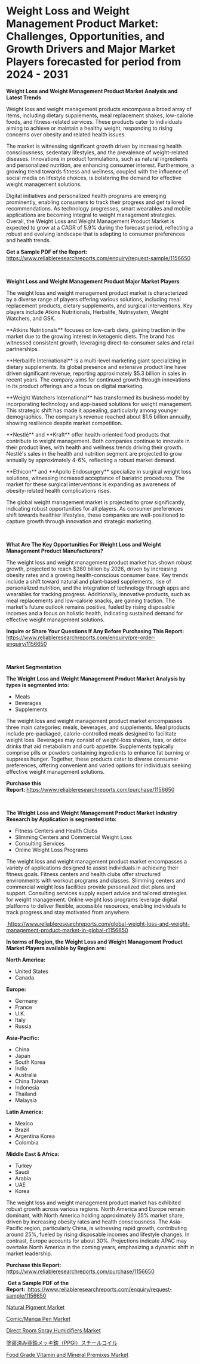 <p><h1>Weight Loss and Weight Management Product Market: Challenges, Opportunities, and Growth Drivers and Major Market Players forecasted for period from 2024 - 2031</h1></p><p><strong>Weight Loss and Weight Management Product Market Analysis and Latest Trends</strong></p>
<p><p>Weight loss and weight management products encompass a broad array of items, including dietary supplements, meal replacement shakes, low-calorie foods, and fitness-related services. These products cater to individuals aiming to achieve or maintain a healthy weight, responding to rising concerns over obesity and related health issues. </p><p>The market is witnessing significant growth driven by increasing health consciousness, sedentary lifestyles, and the prevalence of weight-related diseases. Innovations in product formulations, such as natural ingredients and personalized nutrition, are enhancing consumer interest. Furthermore, a growing trend towards fitness and wellness, coupled with the influence of social media on lifestyle choices, is bolstering the demand for effective weight management solutions.</p><p>Digital initiatives and personalized health programs are emerging prominently, enabling consumers to track their progress and get tailored recommendations. As technology progresses, smart wearables and mobile applications are becoming integral to weight management strategies. Overall, the Weight Loss and Weight Management Product Market is expected to grow at a CAGR of 5.9% during the forecast period, reflecting a robust and evolving landscape that is adapting to consumer preferences and health trends.</p></p>
<p><strong>Get a Sample PDF of the Report:&nbsp;</strong> <a href="https://www.reliableresearchreports.com/enquiry/request-sample/1156650">https://www.reliableresearchreports.com/enquiry/request-sample/1156650</a></p>
<p>&nbsp;</p>
<p><strong>Weight Loss and Weight Management Product Major Market Players</strong></p>
<p><p>The weight loss and weight management product market is characterized by a diverse range of players offering various solutions, including meal replacement products, dietary supplements, and surgical interventions. Key players include Atkins Nutritionals, Herbalife, Nutrisystem, Weight Watchers, and GSK.</p><p>**Atkins Nutritionals** focuses on low-carb diets, gaining traction in the market due to the growing interest in ketogenic diets. The brand has witnessed consistent growth, leveraging direct-to-consumer sales and retail partnerships.</p><p>**Herbalife International** is a multi-level marketing giant specializing in dietary supplements. Its global presence and extensive product line have driven significant revenue, reporting approximately $5.3 billion in sales in recent years. The company aims for continued growth through innovations in its product offerings and a focus on digital marketing.</p><p>**Weight Watchers International** has transformed its business model by incorporating technology and app-based solutions for weight management. This strategic shift has made it appealing, particularly among younger demographics. The company’s revenue reached about $1.5 billion annually, showing resilience despite market competition.</p><p>**Nestlé** and **Kraft** offer health-oriented food products that contribute to weight management. Both companies continue to innovate in their product lines, with health and wellness trends driving their growth. Nestlé's sales in the health and nutrition segment are projected to grow annually by approximately 4-6%, reflecting a robust market demand.</p><p>**Ethicon** and **Apollo Endosurgery** specialize in surgical weight loss solutions, witnessing increased acceptance of bariatric procedures. The market for these surgical interventions is expanding as awareness of obesity-related health complications rises.</p><p>The global weight management market is projected to grow significantly, indicating robust opportunities for all players. As consumer preferences shift towards healthier lifestyles, these companies are well-positioned to capture growth through innovation and strategic marketing.</p></p>
<p>&nbsp;</p>
<p><strong>What Are The Key Opportunities For Weight Loss and Weight Management Product Manufacturers?</strong></p>
<p><p>The weight loss and weight management product market has shown robust growth, projected to reach $280 billion by 2026, driven by increasing obesity rates and a growing health-conscious consumer base. Key trends include a shift toward natural and plant-based supplements, rise of personalized nutrition, and the integration of technology through apps and wearables for tracking progress. Additionally, innovative products, such as meal replacements and low-calorie snacks, are gaining traction. The market's future outlook remains positive, fueled by rising disposable incomes and a focus on holistic health, indicating sustained demand for effective weight management solutions.</p></p>
<p><strong>Inquire or Share Your Questions If Any Before Purchasing This Report:</strong> <a href="https://www.reliableresearchreports.com/enquiry/pre-order-enquiry/1156650">https://www.reliableresearchreports.com/enquiry/pre-order-enquiry/1156650</a></p>
<p>&nbsp;</p>
<p><strong>Market Segmentation</strong></p>
<p><strong>The Weight Loss and Weight Management Product Market Analysis by types is segmented into:</strong></p>
<p><ul><li>Meals</li><li>Beverages</li><li>Supplements</li></ul></p>
<p><p>The weight loss and weight management product market encompasses three main categories: meals, beverages, and supplements. Meal products include pre-packaged, calorie-controlled meals designed to facilitate weight loss. Beverages may consist of weight-loss shakes, teas, or detox drinks that aid metabolism and curb appetite. Supplements typically comprise pills or powders containing ingredients to enhance fat burning or suppress hunger. Together, these products cater to diverse consumer preferences, offering convenient and varied options for individuals seeking effective weight management solutions.</p></p>
<p><strong>Purchase this Report:&nbsp;</strong><a href="https://www.reliableresearchreports.com/purchase/1156650">https://www.reliableresearchreports.com/purchase/1156650</a></p>
<p>&nbsp;</p>
<p><strong>The Weight Loss and Weight Management Product Market Industry Research by Application is segmented into:</strong></p>
<p><ul><li>Fitness Centers and Health Clubs</li><li>Slimming Centers and Commercial Weight Loss</li><li>Consulting Services</li><li>Online Weight Loss Programs</li></ul></p>
<p><p>The weight loss and weight management product market encompasses a variety of applications designed to assist individuals in achieving their fitness goals. Fitness centers and health clubs offer structured environments with workout programs and classes. Slimming centers and commercial weight loss facilities provide personalized diet plans and support. Consulting services supply expert advice and tailored strategies for weight management. Online weight loss programs leverage digital platforms to deliver flexible, accessible resources, enabling individuals to track progress and stay motivated from anywhere.</p></p>
<p><a href="https://www.reliableresearchreports.com/global-weight-loss-and-weight-management-product-market-in-global-r1156650">&nbsp;https://www.reliableresearchreports.com/global-weight-loss-and-weight-management-product-market-in-global-r1156650</a></p>
<p><strong>In terms of Region, the Weight Loss and Weight Management Product Market Players available by Region are:</strong></p>
<p>
    <p> <strong> North America: </strong>
        <ul>
            <li>United States</li>
            <li>Canada</li>
        </ul>
        </p> 
    <p> <strong> Europe: </strong>
        <ul>
            <li>Germany</li>
            <li>France</li>
            <li>U.K.</li>
            <li>Italy</li>
            <li>Russia</li>
        </ul>
        </p> 
    <p> <strong> Asia-Pacific: </strong>
        <ul>
            <li>China</li>
            <li>Japan</li>
            <li>South Korea</li>
            <li>India</li>
            <li>Australia</li>
            <li>China Taiwan</li>
            <li>Indonesia</li>
            <li>Thailand</li>
            <li>Malaysia</li>
        </ul>
        </p> 
    <p> <strong> Latin America: </strong>
        <ul>
            <li>Mexico</li>
            <li>Brazil</li>
            <li>Argentina Korea</li>
            <li>Colombia</li>
        </ul>
        </p> 
    <p> <strong> Middle East & Africa: </strong>
        <ul>
            <li>Turkey</li>
            <li>Saudi</li>
            <li>Arabia</li>
            <li>UAE</li>
            <li>Korea</li>
        </ul>
    </p>
    </p>
<p><p>The weight loss and weight management product market has exhibited robust growth across various regions. North America and Europe remain dominant, with North America holding approximately 35% market share, driven by increasing obesity rates and health consciousness. The Asia-Pacific region, particularly China, is witnessing rapid growth, contributing around 25%, fueled by rising disposable incomes and lifestyle changes. In contrast, Europe accounts for about 30%. Projections indicate APAC may overtake North America in the coming years, emphasizing a dynamic shift in market leadership.</p></p>
<p><strong>Purchase this Report: </strong><a href="https://www.reliableresearchreports.com/purchase/1156650">https://www.reliableresearchreports.com/purchase/1156650</a></p>
<p>&nbsp;<strong>Get a Sample PDF of the Report:&nbsp;&nbsp;</strong><a href="https://www.reliableresearchreports.com/enquiry/request-sample/1156650">https://www.reliableresearchreports.com/enquiry/request-sample/1156650</a></p>
<p><strong></strong></p>
<p><p><a href="https://www.linkedin.com/pulse/analyzing-natural-pigment-market-dynamics-growth-drivers-l2shf?trackingId=CMI0%2FybdTCCKclCNoeyLZw%3D%3D">Natural Pigment Market</a></p><p><a href="https://medium.com/@kanew14036/this-comic-manga-pen-market-research-report-evaluates-the-key-market-trends-drivers-and-a9af76be4630">Comic/Manga Pen Market</a></p><p><a href="https://medium.com/@saraood6456/the-global-direct-room-spray-humidifiers-market-identifies-drivers-restraints-opportunities-e294b757d288">Direct Room Spray Humidifiers Market</a></p><p><a href="https://medium.com/@lenorakris2023/pre-painted-galvanized-iron-ppgi-steel-coil-market-%E3%81%AF-%E3%82%B3%E3%82%B9%E3%83%88%E7%AE%A1%E7%90%86%E3%81%A8%E5%8A%B9%E7%8E%87%E5%90%91%E4%B8%8A%E3%82%92%E5%84%AA%E5%85%88%E3%81%97%E3%81%BE%E3%81%99-e57c991d1510">塗装済み亜鉛メッキ鉄（PPGI）スチールコイル</a></p><p><a href="https://github.com/Rekhakhatun65/Market-Research-Report-List-1/blob/main/food-grade-vitamin-and-mineral-premixes-market.md">Food Grade Vitamin and Mineral Premixes Market</a></p></p>